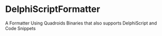 # DelphiScriptFormatter
A Formatter Using Quadroids Binaries that also supports DelphiScript and Code Snippets
